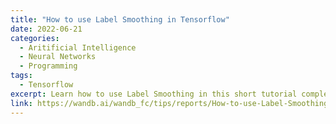 ```yaml
---
title: "How to use Label Smoothing in Tensorflow"
date: 2022-06-21
categories: 
  - Aritificial Intelligence
  - Neural Networks
  - Programming
tags:
  - Tensorflow
excerpt: Learn how to use Label Smoothing in this short tutorial complete with code and interactive visualizations.
link: https://wandb.ai/wandb_fc/tips/reports/How-to-use-Label-Smoothing-in-Tensorflow--VmlldzoyMTk4ODY0
---
```

